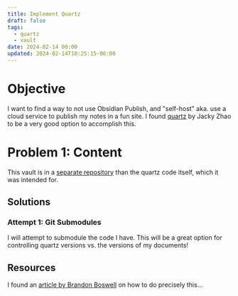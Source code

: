 ```yaml
---
title: Implement Quartz
draft: false
tags:
  - quartz
  - vault
date: 2024-02-14 00:00
updated: 2024-02-14T10:25:15-06:00
---
```


# Objective

I want to find a way to not use Obsidian Publish, and "self-host" aka. use a cloud service to publish my notes in a fun site. I found [quartz](https://quartz.jzhao.xyz/)  by Jacky Zhao to be a very good option to accomplish this.

# Problem 1: Content
This vault is in a [separate repository](https://github.com/kaedekaneko/Obsidian-Notes) than the quartz code itself, which it was intended for.

## Solutions

### **Attempt 1:** Git Submodules

I will attempt to submodule the code I have. This will be a great option for controlling quartz versions vs. the versions of my documents!

## Resources

I found an [article by Brandon Boswell](https://brandonkboswell.com/blog/Publishing-your-Obsidian-Vault-Online-with-Quartz/) on how to do precisely this...